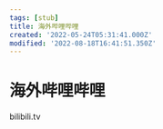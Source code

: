 ```yaml
---
tags: [stub]
title: 海外哔哩哔哩
created: '2022-05-24T05:31:41.000Z'
modified: '2022-08-18T16:41:51.350Z'
---
```


# 海外哔哩哔哩

bilibili.tv
